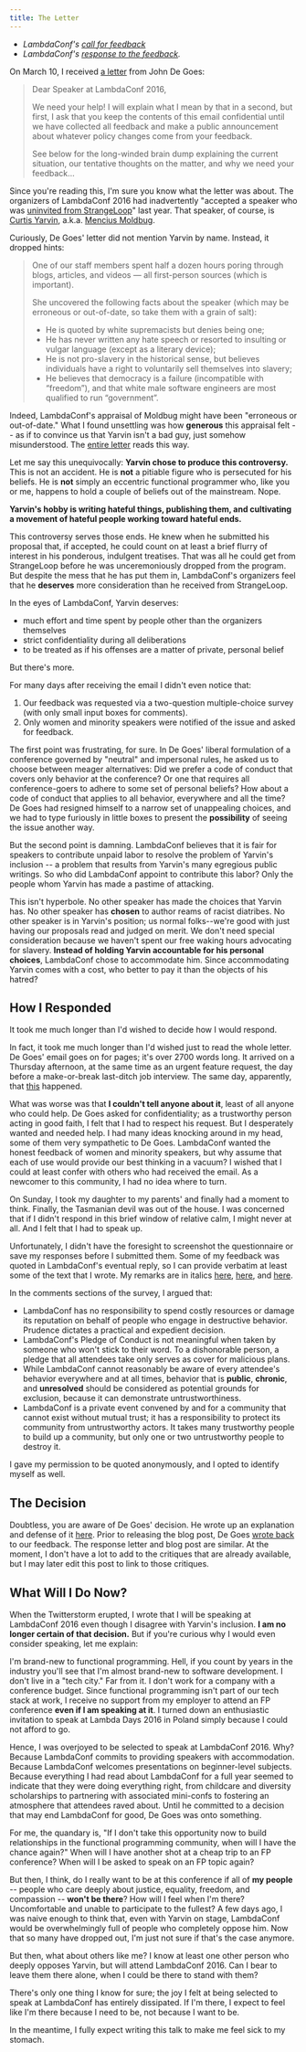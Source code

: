 ```yaml
---
title: The Letter
---
```

* _LambdaConf's [call for feedback](../pages/lambdaconf-yarvin-call-for-feedback.html)_
* _LambdaConf's [response to the feedback](../pages/lambdaconf-yarvin-response-to-feedback.html)._

On March 10, I received [a letter](../pages/lambdaconf-yarvin-call-for-feedback.html)
from John De Goes:

> Dear Speaker at LambdaConf 2016,
>
> We need your help! I will explain what I mean by that in a second, but first,
> I ask that you keep the contents of this email confidential until we have
> collected all feedback and make a public announcement about whatever policy
> changes come from your feedback.
>
> See below for the long-winded brain dump explaining the current situation,
> our tentative thoughts on the matter, and why we need your feedback…

Since you're reading this, I'm sure you know what the letter was about.
The organizers of LambdaConf 2016 had inadvertently "accepted a speaker who
was [uninvited from StrangeLoop](https://s3.amazonaws.com/sl-notes/yarvin.txt)"
last year. That speaker, of course, is [Curtis Yarvin](https://en.wikipedia.org/wiki/Curtis_Yarvin),
a.k.a. [Mencius Moldbug](http://thebaffler.com/blog/mouthbreathing-machiavellis).

Curiously, De Goes' letter did not mention Yarvin by name. Instead, it dropped hints:

> One of our staff members spent half a dozen hours poring through blogs,
> articles, and videos — all first-person sources (which is important).
>
> She uncovered the following facts about the speaker (which may be erroneous
> or out-of-date, so take them with a grain of salt):
>
> * He is quoted by white supremacists but denies being one;
> * He has never written any hate speech or resorted to insulting or vulgar language (except as a literary device);
> * He is not pro-slavery in the historical sense, but believes individuals have a right to voluntarily sell themselves into slavery;
> * He believes that democracy is a failure (incompatible with “freedom”), and that white male software engineers are most qualified to run “government”.

Indeed, LambdaConf's appraisal of Moldbug might have been
"erroneous or out-of-date." What I found unsettling was how __generous__ this
appraisal felt -- as if to convince us that Yarvin isn't a bad guy, just
somehow misunderstood. The [entire letter](../pages/lambdaconf-yarvin-call-for-feedback.html)
reads this way.

Let me say this unequivocally: __Yarvin chose to produce this controversy.__
This is not an accident. He is __not__ a pitiable figure who is persecuted for his
beliefs. He is __not__ simply an eccentric functional programmer who, like you or
me, happens to hold a couple of beliefs out of the mainstream. Nope.

__Yarvin's hobby is writing hateful things, publishing them, and
cultivating a movement of hateful people working toward hateful ends.__

This controversy serves those ends. He knew when he submitted his proposal that,
if accepted, he could count on at least a brief flurry of interest in his ponderous,
indulgent treatises. That was all he could get from StrangeLoop before he was
unceremoniously dropped from the program. But despite the mess that he has put them in,
LambdaConf's organizers feel that he __deserves__ more consideration than he
received from StrangeLoop.

In the eyes of LambdaConf, Yarvin deserves:

* much effort and time spent by people other than the organizers themselves
* strict confidentiality during all deliberations
* to be treated as if his offenses are a matter of private, personal belief

But there's more.

For many days after receiving the email I didn't even notice that:

1. Our feedback was requested via a two-question multiple-choice survey (with only small input boxes for comments).
2. Only women and minority speakers were notified of the issue and asked for feedback.

The first point was frustrating, for sure. In De Goes' liberal formulation of
a conference governed by "neutral" and impersonal rules, he asked us to choose
between meager alternatives: Did we prefer a code of conduct that covers only
behavior at the conference? Or one that requires all conference-goers to adhere to
some set of personal beliefs? How about a code of conduct that applies to all
behavior, everywhere and all the time? De Goes had resigned himself to a narrow
set of unappealing choices, and we had to type furiously in little boxes to
present the __possibility__ of seeing the issue another way.

But the second point is damning. LambdaConf believes that it is fair
for speakers to contribute unpaid labor to resolve the problem of Yarvin's
inclusion -- a problem that results from Yarvin's many egregious public writings.
So who did LambdaConf appoint to contribute this labor? Only the people whom
Yarvin has made a pastime of attacking.

This isn't hyperbole. No other speaker has made the choices that Yarvin has.
No other speaker has __chosen__ to author reams of racist diatribes. No other
speaker is in Yarvin's position; us normal folks--we're good with just having
our proposals read and judged on merit. We don't need special consideration
because we haven't spent our free waking hours advocating for slavery. __Instead
of holding Yarvin accountable for his personal choices__, LambdaConf chose
to accommodate him. Since accommodating Yarvin comes with a cost,
who better to pay it than the objects of his hatred?

## How I Responded ##

It took me much longer than I'd wished to decide how I would respond.

In fact, it took me much longer than I'd wished just to read the whole letter.
De Goes' email goes on for pages; it's over 2700 words long. It arrived on a Thursday
afternoon, at the same time as an urgent feature request, the day before a
make-or-break last-ditch job interview. The same day, apparently, that
[this](../images/March10.jpg) happened.

What was worse was that __I couldn't tell anyone about it__, least of all anyone
who could help. De Goes asked for confidentiality; as a trustworthy person
acting in good faith, I felt that I had to respect his request. But I desperately
wanted and needed help. I had many ideas knocking around in my head, some of
them very sympathetic to De Goes. LambdaConf wanted the honest feedback
of women and minority speakers, but why assume that each of use would
provide our best thinking in a vacuum? I wished that I could at least confer
with others who had received the email. As a newcomer to this community,
I had no idea where to turn.

On Sunday, I took my daughter to my parents' and finally had a moment to think.
Finally, the Tasmanian devil was out of the house. I was concerned that if
I didn't respond in this brief window of relative calm, I might never at all.
And I felt that I had to speak up.

Unfortunately, I didn't have the foresight to screenshot the questionnaire or
save my responses before I submitted them. Some of my feedback was quoted
in LambdaConf's eventual reply, so I can provide verbatim at least some of the text
that I wrote. My remarks are in italics [here](../images/lambdaconf-feedback01.jpg),
[here](../images/lambdaconf-feedback02.jpg),
and [here](../images/lambdaconf-feedback03.jpg).

In the comments sections of the survey, I argued that:

* LambdaConf has no responsibility to spend costly resources or damage its
  reputation on behalf of people who engage in destructive behavior. Prudence
  dictates a practical and expedient decision.
* LambdaConf's Pledge of Conduct is not meaningful when taken by someone who won't stick to their word.
  To a dishonorable person, a pledge that all attendees take only serves as cover for malicious plans.
* While LambdaConf cannot reasonably be aware of every attendee's behavior everywhere and at all times,
  behavior that is __public__, __chronic__, and __unresolved__ should be considered as potential grounds
  for exclusion, because it can demonstrate untrustworthiness.
* LambdaConf is a private event convened by and for a community that cannot exist without mutual trust;
  it has a responsibility to protect its community from untrustworthy actors.
  It takes many trustworthy people to build up a community, but only one or two untrustworthy people to destroy it.

I gave my permission to be quoted anonymously, and I opted to identify myself as well.

## The Decision ##

Doubtless, you are aware of De Goes' decision. He wrote up an explanation and
defense of it [here](http://degoes.net/articles/lambdaconf-inclusion). Prior
to releasing the blog post, De Goes [wrote back](../pages/lambdaconf-yarvin-response-to-feedback.html)
to our feedback. The response letter and blog post are similar.
At the moment, I don't have a lot to add to the critiques that
are already available,
but I may later edit this post to link to those critiques.

## What Will I Do Now? ##

When the Twitterstorm erupted, I wrote that I will be speaking at LambdaConf 2016
even though I disagree with Yarvin's inclusion. __I am no longer certain of that
decision.__ But if you're curious why I would even consider speaking, let me explain:

I'm brand-new to functional programming. Hell, if you count by years in the
industry you'll see that I'm almost brand-new to software development. I don't
live in a "tech city." Far from it. I don't work for a company with a conference
budget. Since functional programming isn't part of our tech stack at work, I
receive no support from my employer to attend an FP conference
__even if I am speaking at it__. I turned down an enthusiastic invitation to
speak at Lambda Days 2016 in Poland simply because I could not afford to go.

Hence, I was overjoyed to be selected to speak at LambdaConf 2016. Why?
Because LambdaConf commits to providing speakers with accommodation. Because
LambdaConf welcomes presentations on beginner-level subjects. Because everything
I had read about LambdaConf for a full year seemed to indicate that they were
doing everything right, from childcare and diversity scholarships to partnering
with associated mini-confs to fostering an atmosphere that attendees raved about.
Until he committed to a decision that may end LambdaConf for good,
De Goes was onto something.

For me, the quandary is, "If I don't take this opportunity now to build
relationships in the functional programming community, when will I have the
chance again?" When will I have another shot at a cheap trip to an FP
conference? When will I be asked to speak on an FP topic again?

But then, I think, do I really want to be at this conference if all of
__my people__ -- people who care deeply about justice, equality, freedom,
and compassion -- __won't be there__? How will I feel when I'm there?
Uncomfortable and unable to participate to the fullest? A few
days ago, I was naive enough to think that, even with Yarvin on stage, LambdaConf
would be overwhelmingly full of people who completely oppose him. Now that
so many have dropped out, I'm just not sure if that's the case anymore.

But then, what about others like me? I know at least one other person who
deeply opposes Yarvin, but will attend LambdaConf 2016. Can I bear to leave
them there alone, when I could be there to stand with them?

There's only one thing I know for sure; the joy I felt at being selected to
speak at LambdaConf has entirely dissipated. If I'm there, I expect to feel
like I'm there because I need to be, not because I want to be.

In the meantime, I fully expect writing this talk to make me feel sick to my stomach.

